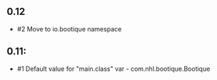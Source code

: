 ## 0.12

* #2 Move to io.bootique namespace

## 0.11:

* #1 Default value for "main.class" var - com.nhl.bootique.Bootique
